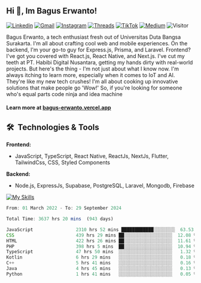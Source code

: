 ## Hi 👋, Im Bagus Erwanto!

[![Linkedin](https://img.shields.io/badge/-baguserwanto-blue?style=flat&logo=Linkedin&logoColor=white)](https://www.linkedin.com/in/baguserwanto/)
[![Gmail](https://img.shields.io/badge/-bagus251001@gmail.com-c14438?style=flat&logo=Gmail&logoColor=white)](mailto:bagus251001@gmail.com)
[![Instagram](https://img.shields.io/badge/-bagus_64byte-e4405f?style=flat&logo=Instagram&logoColor=white)](https://www.instagram.com/bagus_64byte/)
[![Threads](https://img.shields.io/badge/-bagus_64byte-000000?style=flat&logo=threads&logoColor=white)](https://www.threads.net/@bagus_64byte)
[![TikTok](https://img.shields.io/badge/-erwantax-black?style=flat&logo=TikTok&logoColor=white)](https://www.tiktok.com/@erwantax)
[![Medium](https://img.shields.io/badge/-@bagus251001-black?style=flat&logo=Medium&logoColor=white)](https://medium.com/@bagus251001)
![Visitor](https://komarev.com/ghpvc/?username=volumeee&label=Visitor&color=2bbc8a)

Bagus Erwanto, a tech enthusiast fresh out of Universitas Duta Bangsa Surakarta. I'm all about crafting cool web and mobile experiences. On the backend, I'm your go-to guy for Express.js, Prisma, and Laravel. Frontend? I've got you covered with React.js, React Native, and Next.js. I've cut my teeth at PT. Habibi Digital Nusantara, getting my hands dirty with real-world projects. But here's the thing - I'm not just about what I know now. I'm always itching to learn more, especially when it comes to IoT and AI. They're like my new tech crushes! I'm all about cooking up innovative solutions that make people go 'Wow!' So, if you're looking for someone who's equal parts code ninja and idea machine

#### Learn more at [bagus-erwanto.vercel.app](https://bagus-erwanto.vercel.app/about)


## 🛠 &nbsp;Technologies & Tools

**Frontend:**
- JavaScript, TypeScript, React Native, ReactJs, NextJs, Flutter, TailwindCss, CSS, Styled Components

**Backend:**
- Node.js, ExpressJs, Supabase, PostgreSQL, Laravel, Mongodb, Firebase

[![My Skills](https://skillicons.dev/icons?i=javascript,react,typescript,nextjs,java,kotlin,python,html,css,tailwind,nodejs,express,mysql,mongodb,prisma,figma,supabase,postgresql,laravel,firebase,vite,webpack,vercel,git,github,githubactions,androidstudio,arduino,postman,tensorflow&theme=light)](https://skillicons.dev)

<!-- language_times_start -->
```typescript
From: 01 March 2022 - To: 29 September 2024

Total Time: 3637 hrs 20 mins  (943 days)

JavaScript                2310 hrs 52 mins ████████████░░░░░░░░  63.53 %
CSS                       439 hrs 29 mins ██░░░░░░░░░░░░░░░░░░  12.08 %
HTML                      422 hrs 26 mins ██░░░░░░░░░░░░░░░░░░  11.61 %
PHP                       398 hrs 5 mins  ██░░░░░░░░░░░░░░░░░░  10.94 %
TypeScript                47 hrs 50 mins  ░░░░░░░░░░░░░░░░░░░░   1.32 %
Kotlin                    6 hrs 29 mins   ░░░░░░░░░░░░░░░░░░░░   0.18 %
C++                       5 hrs 41 mins   ░░░░░░░░░░░░░░░░░░░░   0.16 %
Java                      4 hrs 45 mins   ░░░░░░░░░░░░░░░░░░░░   0.13 %
Python                    1 hrs 41 mins   ░░░░░░░░░░░░░░░░░░░░   0.05 %
```
<!-- language_times_end -->
